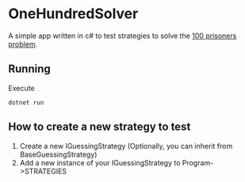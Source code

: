 # OneHundredSolver

A simple app written in c# to test strategies to solve the [100 prisoners problem](https://en.wikipedia.org/wiki/100_prisoners_problem).

## Running

Execute
```
dotnet run
```

## How to create a new strategy to test

1. Create a new IGuessingStrategy (Optionally, you can inherit from BaseGuessingStrategy)
2. Add a new instance of your IGuessingStrategy to Program->STRATEGIES